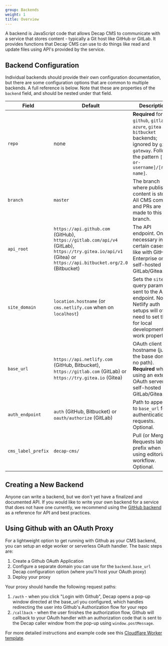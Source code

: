 ```yaml
---
group: Backends
weight: 1
title: Overview
---
```


A backend is JavaScript code that allows Decap CMS to communicate with a service that stores content - typically a Git host like GitHub or GitLab. It provides functions that Decap CMS can use to do things like read and update files using API's provided by the service.

## Backend Configuration

Individual backends should provide their own configuration documentation, but there are some configuration options that are common to multiple backends. A full reference is below. Note that these are properties of the `backend` field, and should be nested under that field.

| Field           | Default                                                        | Description                                                                                                                                          |
| --------------- | -------------------------------------------------------------- | ---------------------------------------------------------------------------------------------------------------------------------------------------- |
| `repo`          | none                                                           | **Required** for `github`, `gitlab`, `azure`, `gitea` and `bitbucket` backends; ignored by `git-gateway`. Follows the pattern `[org-or-username]/[repo-name]`.                                    |
| `branch`        | `master`                                                       | The branch where published content is stored. All CMS commits and PRs are made to this branch.                                                       |
| `api_root`      | `https://api.github.com` (GitHub), `https://gitlab.com/api/v4` (GitLab), `https://try.gitea.io/api/v1` (Gitea) or `https://api.bitbucket.org/2.0` (Bitbucket)  | The API endpoint. Only necessary in certain cases, like with GitHub Enterprise or self-hosted GitLab/Gitea.                                                                      |
| `site_domain`   | `location.hostname` (or `cms.netlify.com` when on `localhost`) | Sets the `site_id` query param sent to the API endpoint. Non-Netlify auth setups will often need to set this for local development to work properly. |
| `base_url`      | `https://api.netlify.com` (GitHub, Bitbucket), `https://gitlab.com` (GitLab) or `https://try.gitea.io` (Gitea)         | OAuth client hostname (just the base domain, no path). **Required** when using an external OAuth server or self-hosted GitLab/Gitea.                               |
| `auth_endpoint` | `auth` (GitHub, Bitbucket) or `oauth/authorize` (GitLab)                  | Path to append to `base_url` for authentication requests. Optional.                                                                                  |
| `cms_label_prefix` | `decap-cms/` | Pull (or Merge) Requests label prefix when using editorial workflow. Optional. |

## Creating a New Backend

Anyone can write a backend, but we don't yet have a finalized and documented API. If you would like to write your own backend for a service that does not have one currently, we recommend using the [GitHub backend](https://github.com/decaporg/decap-cms/tree/master/packages/decap-cms-backend-github) as a reference for API and best practices.

## Using Github with an OAuth Proxy

For a lightweight option to get running with Github as your CMS backend, you can setup an edge worker or serverless OAuth handler. The basic steps are:

1. Create a Github OAuth Application
1. Configure a separate domain you can use for the `backend.base_url` Decap configuration option (where you'll host your OAuth proxy)
1. Deploy your proxy

Your proxy should handle the following request paths:

1. `/auth` - when you click "Login with Github", Decap opens a pop-up window directed at the base_url you configured, which handles redirecting the user into Github's Authorization flow for your repo
1. `/callback` - when the user finishes the authorization flow, Github will callback to your OAuth handler with an authorization code that is sent to the Decap caller window from the pop-up using `window.postMessage`.

For more detailed instructions and example code see this [Cloudflare Worker template](https://github.com/sterlingwes/decap-proxy).
